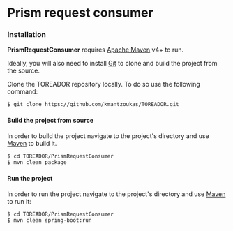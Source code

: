 # Prism request consumer

### Installation

__PrismRequestConsumer__ requires [Apache Maven](https://maven.apache.org/) v4+ to run.

Ideally, you will also need to install [Git](https://git-scm.com/) to clone and build the project from the source.

Clone the TOREADOR repository locally. To do so use the following command:

```sh
$ git clone https://github.com/kmantzoukas/TOREADOR.git
```

#### Build the project from source
In order to build the project navigate to the project's directory and use [Maven](https://maven.apache.org/) to build it.
```sh
$ cd TOREADOR/PrismRequestConsumer
$ mvn clean package
```
#### Run the project
In order to run the project navigate to the project's directory and use [Maven](https://maven.apache.org/) to run it:
```sh
$ cd TOREADOR/PrismRequestConsumer
$ mvn clean spring-boot:run
```

